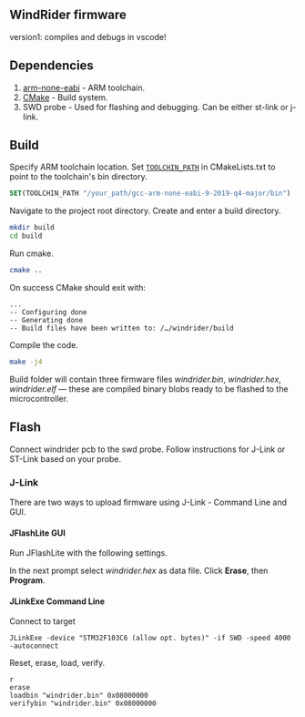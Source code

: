 ## WindRider firmware

version1: compiles and debugs in vscode!

## Dependencies
1. [arm-none-eabi](https://developer.arm.com/tools-and-software/open-source-software/developer-tools/gnu-toolchain/gnu-rm/downloads) - ARM toolchain.
2. [CMake](https://cmake.org/download/) - Build system.
3. SWD probe - Used for flashing and debugging. Can be either st-link or j-link.

## Build
Specify ARM toolchain location. Set [`TOOLCHIN_PATH`](CMakeLists.txt#5) in CMakeLists.txt to point to the toolchain's bin directory.
```CMake
SET(TOOLCHIN_PATH "/your_path/gcc-arm-none-eabi-9-2019-q4-major/bin")
```
Navigate to the project root directory. Create and enter a build directory.
```sh
mkdir build
cd build
```
Run cmake.
```sh
cmake ..
```
On success CMake should exit with:
```
...
-- Configuring done
-- Generating done
-- Build files have been written to: /…/windrider/build
```
Compile the code.
```sh
make -j4
```
Build folder will contain three firmware files *windrider.bin*, *windrider.hex*, *windrider.elf* — these are compiled binary blobs ready to be flashed to the microcontroller.

## Flash
Connect windrider pcb to the swd probe. Follow instructions for J-Link or ST-Link based on your probe.

### J-Link
There are two ways to upload firmware using J-Link - Command Line and GUI.

#### JFlashLite GUI
Run JFlashLite with the following settings.

In the next prompt select *windrider.hex* as data file. Click **Erase**, then **Program**.
#### JLinkExe Command Line
Connect to target
```shell
JLinkExe -device "STM32F103C6 (allow opt. bytes)" -if SWD -speed 4000 -autoconnect
```
Reset, erase, load, verify.
```
r
erase
loadbin "windrider.bin" 0x08000000 
verifybin "windrider.bin" 0x08000000 
```

